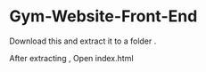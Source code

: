 # Gym-Website-Front-End

Download this and extract it to a folder .

After extracting , Open index.html
